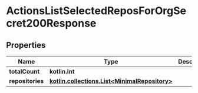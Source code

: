 
# ActionsListSelectedReposForOrgSecret200Response

## Properties
Name | Type | Description | Notes
------------ | ------------- | ------------- | -------------
**totalCount** | **kotlin.Int** |  | 
**repositories** | [**kotlin.collections.List&lt;MinimalRepository&gt;**](MinimalRepository.md) |  | 



